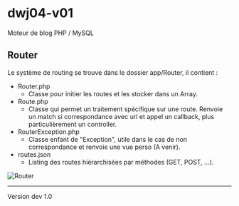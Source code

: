 # dwj04-v01
Moteur de blog PHP / MySQL

## Router

Le système de routing se trouve dans le dossier app/Router, il contient :

* Router.php
    * Classe pour initier les routes et les stocker dans un Array.
* Route.php
    * Classe qui permet un traitement spécifique sur une route. Renvoie un match si correspondance avec url et appel un callback, plus particulièrement un controller.
* RouterException.php
    * Classe enfant de "Exception", utile dans le cas de non correspondance et renvoie une vue perso (A venir).
* routes.json
    * Listing des routes hiérarchisées par méthodes (GET, POST, ...).

![Router](/public/images/Router.png)

-------------
Version dev 1.0
